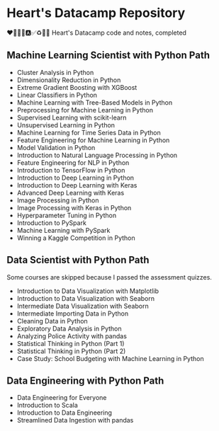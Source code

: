 # Heart's Datacamp Repository

❤💛💚💙🅰✅♻🔅💯
Heart's Datacamp code and notes, completed

## Machine Learning Scientist with Python Path

- Cluster Analysis in Python
- Dimensionality Reduction in Python
- Extreme Gradient Boosting with XGBoost
- Linear Classifiers in Python
- Machine Learning with Tree-Based Models in Python
- Preprocessing for Machine Learning in Python
- Supervised Learning with scikit-learn
- Unsupervised Learning in Python
- Machine Learning for Time Series Data in Python
- Feature Engineering for Machine Learning in Python
- Model Validation in Python
- Introduction to Natural Language Processing in Python
- Feature Engineering for NLP in Python
- Introduction to TensorFlow in Python
- Introduction to Deep Learning in Python
- Introduction to Deep Learning with Keras
- Advanced Deep Learning with Keras
- Image Processing in Python
- Image Processing with Keras in Python
- Hyperparameter Tuning in Python
- Introduction to PySpark
- Machine Learning with PySpark
- Winning a Kaggle Competition in Python

## Data Scientist with Python Path

Some courses are skipped because I passed the assessment quizzes.

- Introduction to Data Visualization with Matplotlib
- Introduction to Data Visualization with Seaborn
- Intermediate Data Visualization with Seaborn
- Intermediate Importing Data in Python
- Cleaning Data in Python
- Exploratory Data Analysis in Python
- Analyzing Police Activity with pandas
- Statistical Thinking in Python (Part 1)
- Statistical Thinking in Python (Part 2)
- Case Study: School Budgeting with Machine Learning in Python

## Data Engineering with Python Path

- Data Engineering for Everyone
- Introduction to Scala
- Introduction to Data Engineering
- Streamlined Data Ingestion with pandas